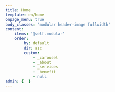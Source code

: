 ```yaml
---
title: Home
template: en/home
onpage_menu: true
body_classes: 'modular header-image fullwidth'
content:
    items: '@self.modular'
    order:
        by: default
        dir: asc
        custom:
            - _carousel
            - _about
            - _services
            - _benefit
            - null
admin: {  }
---
```


